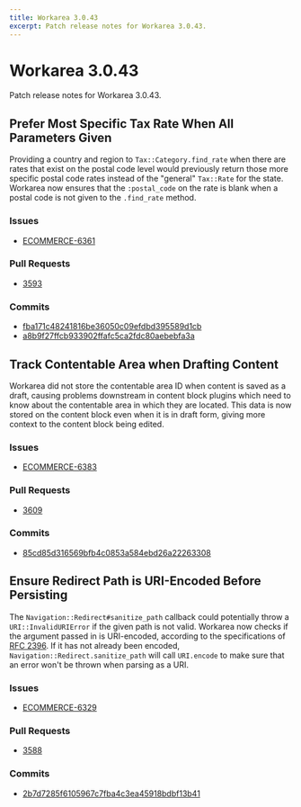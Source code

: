 ```yaml
---
title: Workarea 3.0.43
excerpt: Patch release notes for Workarea 3.0.43.
---
```


# Workarea 3.0.43

Patch release notes for Workarea 3.0.43.

## Prefer Most Specific Tax Rate When All Parameters Given

Providing a country and region to `Tax::Category.find_rate` when there
are rates that exist on the postal code level would previously return
those more specific postal code rates instead of the "general"
`Tax::Rate` for the state. Workarea now ensures that the `:postal_code`
on the rate is blank when a postal code is not given to the `.find_rate`
method.

### Issues

- [ECOMMERCE-6361](https://jira.tools.weblinc.com/browse/ECOMMERCE-6361)

### Pull Requests

- [3593](https://stash.tools.weblinc.com/projects/WL/repos/workarea/pull-requests/3593/overview)

### Commits

- [fba171c48241816be36050c09efdbd395589d1cb](https://stash.tools.weblinc.com/projects/WL/repos/workarea/commits/fba171c48241816be36050c09efdbd395589d1cb)
- [a8b9f27ffcb933902ffafc5ca2fdc80aebebfa3a](https://stash.tools.weblinc.com/projects/WL/repos/workarea/commits/a8b9f27ffcb933902ffafc5ca2fdc80aebebfa3a)

## Track Contentable Area when Drafting Content

Workarea did not store the contentable area ID when content is saved as
a draft, causing problems downstream in content block plugins which need
to know about the contentable area in which they are located. This data
is now stored on the content block even when it is in draft form, giving
more context to the content block being edited.

### Issues

- [ECOMMERCE-6383](https://jira.tools.weblinc.com/browse/ECOMMERCE-6383)

### Pull Requests

- [3609](https://stash.tools.weblinc.com/projects/WL/repos/workarea/pull-requests/3609/overview)

### Commits

- [85cd85d316569bfb4c0853a584ebd26a22263308](https://stash.tools.weblinc.com/projects/WL/repos/workarea/commits/85cd85d316569bfb4c0853a584ebd26a22263308)

## Ensure Redirect Path is URI-Encoded Before Persisting

The `Navigation::Redirect#sanitize_path` callback could potentially
throw a `URI::InvalidURIError` if the given path is not valid. Workarea
now checks if the argument passed in is URI-encoded, according to the
specifications of [RFC 2396](https://www.ietf.org/rfc/rfc2396.txt). If it
has not already been encoded, `Navigation::Redirect.sanitize_path` will
call `URI.encode` to make sure that an error won't be thrown when
parsing as a URI.

### Issues

- [ECOMMERCE-6329](https://jira.tools.weblinc.com/browse/ECOMMERCE-6329)

### Pull Requests

- [3588](https://stash.tools.weblinc.com/projects/WL/repos/workarea/pull-requests/3588/overview)

### Commits

- [2b7d7285f6105967c7fba4c3ea45918bdbf13b41](https://stash.tools.weblinc.com/projects/WL/repos/workarea/commits/2b7d7285f6105967c7fba4c3ea45918bdbf13b41)
